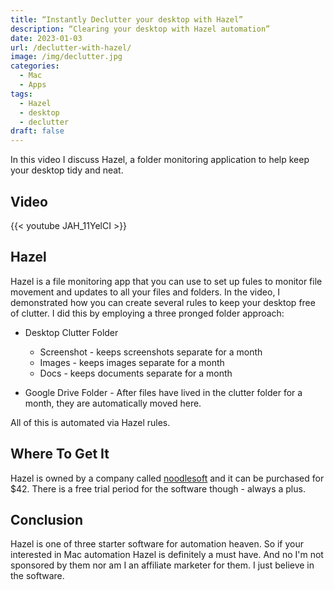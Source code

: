 ```yaml
---
title: “Instantly Declutter your desktop with Hazel”
description: “Clearing your desktop with Hazel automation”
date: 2023-01-03
url: /declutter-with-hazel/
image: /img/declutter.jpg
categories:
  - Mac
  - Apps
tags:
  - Hazel
  - desktop
  - declutter
draft: false
---
```

In this video I discuss Hazel, a folder monitoring application to help keep your desktop tidy and neat. 

<!--more-->

## Video

{{< youtube JAH_11YelCI >}}

## Hazel

Hazel is a file monitoring app that you can use to set up fules to monitor file movement and updates to all your files and folders. In the video, I  demonstrated how you can create several rules to keep your desktop free of clutter. I did this by employing a three pronged folder approach:

- Desktop Clutter Folder
	- Screenshot - keeps screenshots separate for a month
	- Images - keeps images separate for a month
	- Docs - keeps documents separate for a month

- Google Drive Folder - After files have lived in the clutter folder for a month, they are automatically moved here. 

All of this is automated via Hazel rules. 

## Where To Get It

Hazel is owned by a company called [noodlesoft](https://www.noodlesoft.com) and it can be purchased for $42. There is a free trial period for the software though - always a plus.

## Conclusion

Hazel is one of three starter software for automation heaven. So if your interested in Mac automation Hazel is definitely a must have. And no I'm not sponsored by them nor am I an affiliate marketer for them. I just believe in the software. 